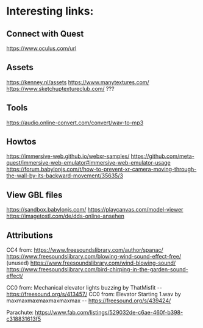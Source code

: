 # Interesting links:

## Connect with Quest

https://www.oculus.com/url

## Assets

https://kenney.nl/assets
https://www.manytextures.com/
https://www.sketchuptextureclub.com/ ???

## Tools

https://audio.online-convert.com/convert/wav-to-mp3

## Howtos

https://immersive-web.github.io/webxr-samples/
https://github.com/meta-quest/immersive-web-emulator#immersive-web-emulator-usage
https://forum.babylonjs.com/t/how-to-prevent-xr-camera-moving-through-the-wall-by-its-backward-movement/35635/3

## View GBL files

https://sandbox.babylonjs.com/
https://playcanvas.com/model-viewer
https://imagetostl.com/de/dds-online-ansehen

## Attributions

CC4 from: https://www.freesoundslibrary.com/author/spanac/
https://www.freesoundslibrary.com/blowing-wind-sound-effect-free/ (unused)
https://www.freesoundslibrary.com/wind-blowing-sound/
https://www.freesoundslibrary.com/bird-chirping-in-the-garden-sound-effect/

CC0 from: Mechanical elevator lights buzzing by ThatMisfit -- https://freesound.org/s/413457/
CC0 from: Elevator Starting 1.wav by maxmaxmaxmaxmaxmaxmax -- https://freesound.org/s/439424/

Parachute:
https://www.fab.com/listings/529032de-c6ae-460f-b398-c318831613f5
